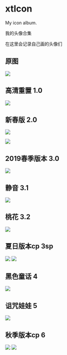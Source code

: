 # xtIcon
My icon album.

我的头像合集

在这里会记录自己画的头像们

## 原图
![](0/1.jpeg)

## 高清重置 1.0
![](1/1.jpg)

## 新春版 2.0
![](2/1.jpg)

![](2/2.jpg)

## 2019春季版本 3.0
![](3.0/1.jpg)

## 静音 3.1
![](3.1/1.jpg)

## 桃花 3.2
![](3.2/1.jpg)

## 夏日版本cp 3sp
![](3sp/1.png)
![](3sp/cp1.png)

## 黑色童话 4
![](4/1.jpg)

## 诅咒娃娃 5
![](5/1.png)

## 秋季版本cp 6
![](6/1.jpg)
![](6/2.jpg)